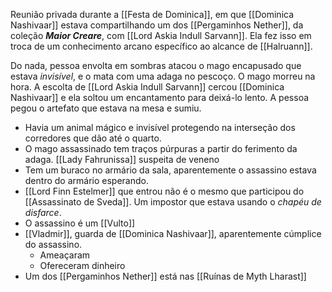 Reunião privada durante a [[Festa de Dominica]], em que [[Dominica Nashivaar]] estava compartilhando um dos [[Pergaminhos Nether]], da coleção ***Maior Creare***, com [[Lord Askia Indull Sarvann]]. Ela fez isso em troca de um conhecimento arcano específico ao alcance de [[Halruann]].

Do nada, pessoa envolta em sombras atacou o mago encapusado que estava _invisível_, e o mata com uma adaga no pescoço. O mago morreu na hora. A escolta de [[Lord Askia Indull Sarvann]] cercou [[Dominica Nashivaar]] e ela soltou um encantamento para deixá-lo lento. A pessoa pegou o artefato que estava na mesa e sumiu.

- Havia um animal mágico e invisível protegendo na interseção dos corredores que dão até o quarto.
- O mago assassinado tem traços púrpuras a partir do ferimento da adaga. [[Lady Fahrunissa]] suspeita de veneno
- Tem um buraco no armário da sala, aparentemente o assassino estava dentro do armário esperando.
- [[Lord Finn Estelmer]] que entrou não é o mesmo que participou do [[Assassinato de Sveda]]. Um impostor que estava usando o _chapéu de disfarce_.
- O assassino é um [[Vulto]]
- [[Vladmir]], guarda de [[Dominica Nashivaar]], aparentemente cúmplice do assassino.
	- Ameaçaram
	- Ofereceram dinheiro
- Um dos [[Pergaminhos Nether]] está nas [[Ruínas de Myth Lharast]]